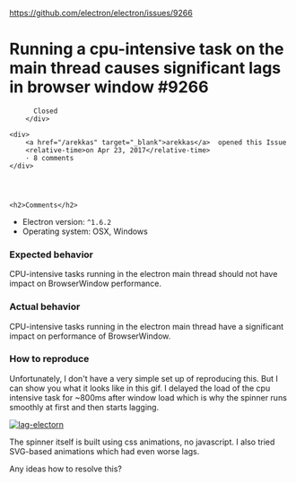<a href="https://github.com/electron/electron/issues/9266">https://github.com/electron/electron/issues/9266</a><div id="articleHeader"><h1>              Running a cpu-intensive task on the main thread causes significant lags in browser window            #9266    </h1></div>


  <div>
    <div>
        <div>
          
          Closed
        </div>
    
    <div>
        <a href="/arekkas" target="_blank">arekkas</a>  opened this Issue
        <relative-time>on Apr 23, 2017</relative-time>
        · 8 comments
    </div>
  



    <h2>Comments</h2>
    
      

      

        

          
            




            

  

    



    

      


  
    
      

          
<ul>
<li>Electron version: <code>^1.6.2</code></li>
<li>Operating system: OSX, Windows</li>
</ul>
<h3>Expected behavior</h3>
<p>CPU-intensive tasks running in the electron main thread should not have impact on BrowserWindow performance.</p>
<h3>Actual behavior</h3>
<p>CPU-intensive tasks running in the electron main thread have a significant impact on performance of BrowserWindow.</p>
<h3>How to reproduce</h3>
<p>Unfortunately, I don't have a very simple set up of reproducing this. But I can show you what it looks like in this gif. I delayed the load of the cpu intensive task for ~800ms after window load which is why the spinner runs smoothly at first and then starts lagging.</p>
<p><a href="https://cloud.githubusercontent.com/assets/3372410/25313136/f465a940-2828-11e7-85cd-88e58c548ce9.gif" target="_blank" class="readableLinkWithLargeImage"><div class="readableLargeImageContainer"><img src="https://cloud.githubusercontent.com/assets/3372410/25313136/f465a940-2828-11e7-85cd-88e58c548ce9.gif" alt="lag-electorn" /></div></a></p>
<p>The spinner itself is built using css animations, no javascript. I also tried SVG-based animations which had even worse lags.</p>
<p>Any ideas how to resolve this?</p>
      